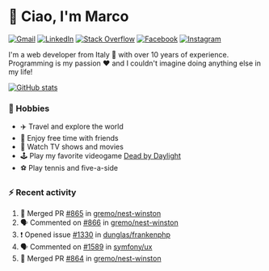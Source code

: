 # 👋 Ciao, I'm Marco

[![Gmail](https://img.shields.io/badge/Gmail-%23BB001B?style=flat-square&logo=gmail&logoColor=white)](mailto:gremo1982@gmail.com)
[![LinkedIn](https://img.shields.io/badge/LinkedIn-%230e76a8?style=flat-square&logo=linkedin)](https://www.linkedin.com/in/marco-polichetti)
[![Stack Overflow](https://img.shields.io/stackexchange/stackoverflow/r/220180?style=flat&logo=stackoverflow&label=Stack%20Overflow&color=%23F47F24)](https://stackoverflow.com/users/220180)
[![Facebook](https://img.shields.io/badge/-Facebook-%234267B2?style=flat-square&logo=facebook&logoColor=white)](https://www.facebook.com/marco.poliketti)
[![Instagram](https://img.shields.io/badge/-Instagram-%23C13584?style=flat-square&logo=instagram&logoColor=white)](https://www.instagram.com/marco.gremo)

I'm a web developer from Italy 🍕 with over 10 years of experience. Programming is my passion ❤️ and I couldn't imagine doing anything else in my life!

[![GitHub stats](https://github-readme-stats.vercel.app/api?username=gremo&show_icons=true&rank_icon=github&theme=transparent)](https://github.com/anuraghazra/github-readme-stats)

### 📅 Hobbies

- ✈️ Travel and explore the world
- 🍻 Enjoy free time with friends
- 🎥 Watch TV shows and movies
- 🕹️ Play my favorite videogame [Dead by Daylight](https://deadbydaylight.com)
- ⚽ Play tennis and five-a-side

### ⚡ Recent activity

<!--START_SECTION:activity-->
1. 🎉 Merged PR [#865](https://github.com/gremo/nest-winston/pull/865) in [gremo/nest-winston](https://github.com/gremo/nest-winston)
2. 🗣 Commented on [#866](https://github.com/gremo/nest-winston/issues/866#issuecomment-2600280565) in [gremo/nest-winston](https://github.com/gremo/nest-winston)
3. ❗ Opened issue [#1330](https://github.com/dunglas/frankenphp/issues/1330) in [dunglas/frankenphp](https://github.com/dunglas/frankenphp)
4. 🗣 Commented on [#1589](https://github.com/symfony/ux/issues/1589#issuecomment-2591022142) in [symfony/ux](https://github.com/symfony/ux)
5. 🎉 Merged PR [#864](https://github.com/gremo/nest-winston/pull/864) in [gremo/nest-winston](https://github.com/gremo/nest-winston)
<!--END_SECTION:activity-->
